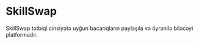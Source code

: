 # SkillSwap
SkillSwap tətbiqi cinsiyətə uyğun bacarıqların paylaşıla və öyrənilə biləcəyi platformadır. 
